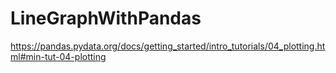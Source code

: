 # LineGraphWithPandas

https://pandas.pydata.org/docs/getting_started/intro_tutorials/04_plotting.html#min-tut-04-plotting


